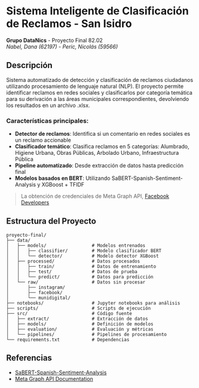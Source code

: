 # Sistema Inteligente de Clasificación de Reclamos - San Isidro

**Grupo DataNics** - Proyecto Final 82.02  
*Nabel, Dana (62197) - Peric, Nicolás (59566)*

## Descripción

Sistema automatizado de detección y clasificación de reclamos ciudadanos utilizando procesamiento de lenguaje natural (NLP). El proyecto permite identificar reclamos en redes sociales y clasificarlos por categoría temática para su derivación a las áreas municipales correspondientes, devolviendo los resultados en un archivo .xlsx.

### Características principales:
- **Detector de reclamos**: Identifica si un comentario en redes sociales es un reclamo accionable
- **Clasificador temático**: Clasifica reclamos en 5 categorías: Alumbrado, Higiene Urbana, Obras Públicas, Arbolado Urbano, Infraestructura Pública
- **Pipeline automatizado**: Desde extracción de datos hasta predicción final
- **Modelos basados en BERT**: Utilizando SaBERT-Spanish-Sentiment-Analysis y XGBoost + TFIDF


> La obtención de credenciales de Meta Graph API, [Facebook Developers](https://developers.facebook.com/)

## Estructura del Proyecto

```
proyecto-final/
├── data/
│   ├── models/                 # Modelos entrenados
│   │   ├── classifier/         # Modelo clasificador BERT
│   │   └── detector/           # Modelo detector XGBoost
│   ├── processed/              # Datos procesados
│   │   ├── train/              # Datos de entrenamiento
│   │   ├── test/               # Datos de prueba
│   │   └── predict/            # Datos para predicción
│   └── raw/                    # Datos sin procesar
│       ├── instagram/
│       ├── facebook/
│       └── munidigital/
├── notebooks/                  # Jupyter notebooks para análisis
├── scripts/                    # Scripts de ejecución
├── src/                        # Código fuente
│   ├── extract/                # Extracción de datos
│   ├── models/                 # Definición de modelos
│   ├── evaluation/             # Evaluación y métricas
│   └── pipelines/              # Pipelines de procesamiento
└── requirements.txt            # Dependencias
```

## Referencias

- [SaBERT-Spanish-Sentiment-Analysis](https://huggingface.co/VerificadoProfesional/SaBERT-Spanish-Sentiment-Analysis)
- [Meta Graph API Documentation](https://developers.facebook.com/docs/graph-api)

